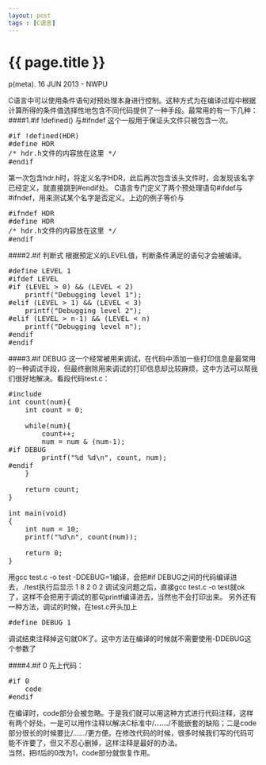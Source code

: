 ```yaml
---
layout: post
tags : [C语言]
---
```


{{ page.title }}
======

p(meta). 16 JUN 2013 - NWPU

C语言中可以使用条件语句对预处理本身进行控制。这种方式为在编译过程中根据计算所得的条件值选择性地包含不同代码提供了一种手段。最常用的有一下几种：    
####1.#if !defined() 与#ifndef
这个一般用于保证头文件只被包含一次。

<pre>
#if !defined(HDR)
#define HDR
/* hdr.h文件的内容放在这里 */
#endif
</pre>

第一次包含hdr.h时，将定义名字HDR，此后再次包含该头文件时，会发现该名字已经定义，就直接跳到#endif处。
C语言专门定义了两个预处理语句#ifdef与#ifndef，用来测试某个名字是否定义。上边的例子等价与

<pre>
#ifndef HDR
#define HDR
/* hdr.h文件的内容放在这里 */
#endif
</pre>

####2.#if 判断式
根据预定义的LEVEL值，判断条件满足的语句才会被编译。

<pre>
#define LEVEL 1
#ifdef LEVEL
#if (LEVEL > 0) && (LEVEL < 2)
    printf("Debugging level 1");
#elif (LEVEL > 1) && (LEVEL < 3)
    printf("Debugging level 2");
#elif (LEVEL > n-1) && (LEVEL < n)
    printf("Debugging level n");
#endif
#endif
</pre>

####3.#if DEBUG
这一个经常被用来调试，在代码中添加一些打印信息是最常用的一种调试手段，但最终删除用来调试的打印信息却比较麻烦，这中方法可以帮我们很好地解决。看段代码test.c：

<pre>
#include <stdio.h>
int count(num){
    int count = 0;

    while(num){
        count++;
        num = num & (num-1);
#if DEBUG
        printf("%d %d\n", count, num);
#endif
    }

    return count;
}

int main(void)
{
    int num = 10;
    printf("%d\n", count(num));

    return 0;
}
</pre>

用gcc test.c -o test -DDEBUG=1编译，会把#if DEBUG之间的代码编译进去，./test执行后显示
1 8
2 0
2
调试没问题之后，直接gcc test.c -o test就ok了，这样不会把用于调试的那句printf编译进去，当然也不会打印出来。
另外还有一种方法，调试的时候，在test.c开头加上

<pre>
#define DEBUG 1
</pre>

调试结束注释掉这句就OK了。这中方法在编译的时候就不需要使用-DDEBUG这个参数了

####4.#if 0
先上代码：

<pre>
#if 0
    code
#endif
</pre>

在编译时，code部分会被忽略。于是我们就可以用这种方式进行代码注释，这样有两个好处，一是可以用作注释以解决C标准中/**......**/不能嵌套的缺陷；二是code部分很长的时候要比/*......*/更方便。在修改代码的时候，很多时候我们写的代码可能不许要了，但又不忍心删掉，这样注释是最好的办法。    
当然，把if后的0改为1，code部分就恢复作用。
